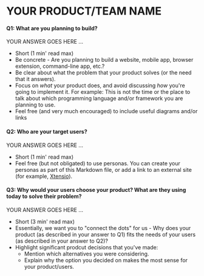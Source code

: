 # YOUR PRODUCT/TEAM NAME

#### Q1: What are you planning to build?

YOUR ANSWER GOES HERE ...

 * Short (1 min' read max)
 * Be concrete - Are you planning to build a website, mobile app,
   browser extension, command-line app, etc.?
 * Be clear about what the problem that your product solves (or the need that it answers).
 * Focus on *what* your product does, and avoid discussing *how* you're going to implement it.
   For example: This is not the time or the place to talk about which programming language and/or framework you are planning to use.
 * Feel free (and very much encouraged) to include useful diagrams and/or links


#### Q2: Who are your target users?

YOUR ANSWER GOES HERE ...

 * Short (1 min' read max)
 * Feel free (but not obligated) to use personas.
   You can create your personas as part of this Markdown file, or add a link to an external site (for example, [Xtensio](https://xtensio.com/user-persona/)).

#### Q3: Why would your users choose your product? What are they using today to solve their problem?

YOUR ANSWER GOES HERE ...

 * Short (3 min' read max)
 * Essentially, we want you to "connect the dots" for us - Why does your product (as described in your answer to Q1) fits the needs of your users (as described in your answer to Q2)?
 * Highlight significant prodcut decisions that you've made:
    * Mention which alternatives you were considering.
    * Explain why the option you decided on makes the most sense for your product/users.
